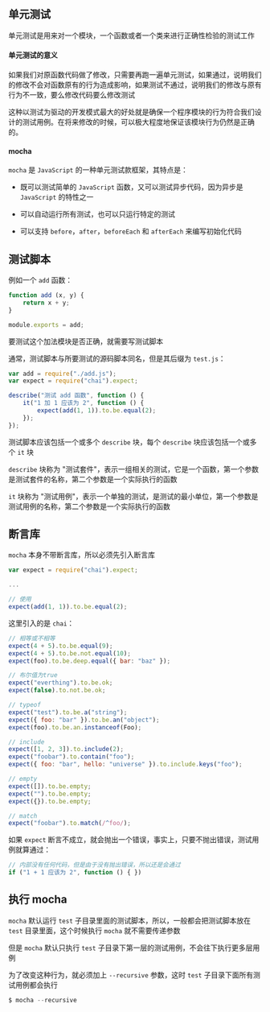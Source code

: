 ## 单元测试

单元测试是用来对一个模块，一个函数或者一个类来进行正确性检验的测试工作

#### 单元测试的意义

如果我们对原函数代码做了修改，只需要再跑一遍单元测试，如果通过，说明我们的修改不会对函数原有的行为造成影响，如果测试不通过，说明我们的修改与原有行为不一致，要么修改代码要么修改测试

这种以测试为驱动的开发模式最大的好处就是确保一个程序模块的行为符合我们设计的测试用例。在将来修改的时候，可以极大程度地保证该模块行为仍然是正确的。

#### mocha

```mocha``` 是 ```JavaScript``` 的一种单元测试款框架，其特点是：

* 既可以测试简单的 ```JavaScript``` 函数，又可以测试异步代码，因为异步是 ```JavaScript``` 的特性之一

* 可以自动运行所有测试，也可以只运行特定的测试

* 可以支持 ```before```，```after```，```beforeEach``` 和 ```afterEach``` 来编写初始化代码


## 测试脚本

例如一个 ```add``` 函数：

```js
function add (x, y) {
    return x + y;
}

module.exports = add;
```

要测试这个加法模块是否正确，就需要写测试脚本

通常，测试脚本与所要测试的源码脚本同名，但是其后缀为 ```test.js```：

```js
var add = require("./add.js");
var expect = require("chai").expect;

describe("测试 add 函数", function () {
	it("1 加 1 应该为 2", function () {
		expect(add(1, 1)).to.be.equal(2);
	});
});
```

测试脚本应该包括一个或多个 ```describe``` 块，每个 ```describe``` 块应该包括一个或多个 ```it``` 块

```describe``` 块称为 "测试套件"，表示一组相关的测试，它是一个函数，第一个参数是测试套件的名称，第二个参数是一个实际执行的函数

```it``` 块称为 "测试用例"，表示一个单独的测试，是测试的最小单位，第一个参数是测试用例的名称，第二个参数是一个实际执行的函数


## 断言库

```mocha``` 本身不带断言库，所以必须先引入断言库

```js
var expect = require("chai").expect;

...

// 使用
expect(add(1, 1)).to.be.equal(2);
```

这里引入的是 ```chai```：

```js
// 相等或不相等
expect(4 + 5).to.be.equal(9);
expect(4 + 5).to.be.not.equal(10);
expect(foo).to.be.deep.equal({ bar: "baz" });

// 布尔值为true
expect("everthing").to.be.ok;
expect(false).to.not.be.ok;

// typeof
expect("test").to.be.a("string");
expect({ foo: "bar" }).to.be.an("object");
expect(foo).to.be.an.instanceof(Foo);

// include
expect([1, 2, 3]).to.include(2);
expect("foobar").to.contain("foo");
expect({ foo: "bar", hello: "universe" }).to.include.keys("foo");

// empty
expect([]).to.be.empty;
expect("").to.be.empty;
expect({}).to.be.empty;

// match
expect("foobar").to.match(/^foo/); 
```

如果 ```expect``` 断言不成立，就会抛出一个错误，事实上，只要不抛出错误，测试用例就算通过：

```js
// 内部没有任何代码，但是由于没有抛出错误，所以还是会通过
if ("1 + 1 应该为 2", function () { })
```


## 执行 mocha

```mocha``` 默认运行 ```test``` 子目录里面的测试脚本，所以，一般都会把测试脚本放在 ```test``` 目录里面，这个时候执行 ```mocha``` 就不需要传递参数

但是 ```mocha``` 默认只执行 ```test``` 子目录下第一层的测试用例，不会往下执行更多层用例

为了改变这种行为，就必须加上 ```--recursive``` 参数，这时 ```test``` 子目录下面所有测试用例都会执行

```js
$ mocha --recursive
```

 
 
